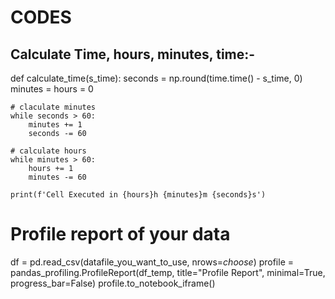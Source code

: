 # CODES
## Calculate Time, hours, minutes, time:-
def calculate_time(s_time):
    seconds = np.round(time.time() - s_time, 0)
    minutes = hours = 0

    # claculate minutes
    while seconds > 60:
        minutes += 1
        seconds -= 60
    
    # calculate hours
    while minutes > 60:
        hours += 1
        minutes -= 60

    print(f'Cell Executed in {hours}h {minutes}m {seconds}s')

# Profile report of your data
df = pd.read_csv(datafile_you_want_to_use, nrows=_choose_)
profile = pandas_profiling.ProfileReport(df_temp, title="Profile Report", minimal=True, progress_bar=False)
profile.to_notebook_iframe()
